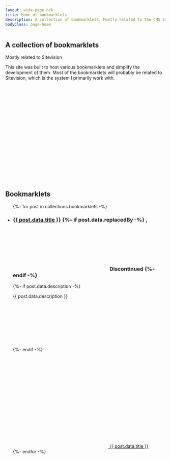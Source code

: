 ```yaml
---
layout: wide-page.njk
title: Home of bookmarklets
description: A collection of bookmarklets. Mostly related to the CMS Sitevision.
bodyClass: page-home
---
```


<section class="front-hero hero is-light is-halfheight">
  <div class="front-hero__body hero-body py-2">
    <hgroup class="front-hero__column front-hero__column--text is-flex-grow-1 mr-6">
      <h1 class="title is-family-secondary has-text-centered-mobile">A collection of bookmarklets</h1>
      <p class="subtitle mb-3 has-text-centered-mobile">Mostly related to Sitevision</p>
      <p>This site was built to host various bookmarklets and simplify the development of them. Most of the bookmarklets will probably be related to Sitevision, which is the system I primarily work with.</p>
    </hgroup>
    <div class="front-hero__column front-hero__column--graphic is-flex-grow-1">
      <div class="front-hero__graphic">
        <svg class="front-hero__graphic__bookmark icon" aria-hidden="true"><use href="{{ 'mdi-bookmark-outline' | iconUrl }}"></use></svg>
        <svg class="front-hero__graphic__cog icon" aria-hidden="true"><use href="{{ 'mdi-cog' | iconUrl }}"></use></svg>
      </div>
    </div>
  </div>
</section>

<section class="section">
  <h2 class="is-size-2 is-family-secondary has-text-white">Bookmarklets</h2>

  <div id="front-filters" class="filters" hidden>
    <div class="field">
      <label class="checkbox has-text-white">
        <input name="hideDiscontinued" type="checkbox" checked />
        Hide discontinued bookmarklets
      </label>
    </div>
  </div>
  
  <ul class="front-bookmarklets columns is-multiline my-4">
    {%- for post in collections.bookmarklets -%}
    <li class="front-bookmarklets__item column is-flex is-one-third-widescreen is-half-tablet"
      data-discontinued="{{ post.data.replacedBy and 'true' or 'false' }}"
    >
      <div class="box is-flex is-flex-direction-column">
        <h3 class="is-size-4 mb-2">
          <a href="{{ post.url | url }}">{{ post.data.title }}</a>
          {%- if post.data.replacedBy -%}
            <span class="is-sr-only">,</span>
            <span class="front-bookmarklets__item__discontinued-tag tag is-warning">
              <svg class="icon" aria-hidden="true"><use href="{{ 'mdi-clock-alert' | iconUrl }}"></use></svg>
              <span>Discontinued</span>
            </span>
          {%- endif -%}
        </h3>
        {%- if post.data.description -%}
          <p class="mb-4">{{ post.data.description }}</p>
        {%- endif -%}
        <a class="bookmarklet-button button is-link is-medium is-fullwidth" href="{{ post.data.bookmarkUrl | url }}" aria-label="Bookmark for {{ post.data.title }}">
          <svg class="bookmarklet__icon bookmarklet__icon icon" aria-hidden="true"><use href="{{ 'mdi-bookmark' | iconUrl }}"></use></svg>
          <svg class="bookmarklet__icon bookmarklet__icon--error icon" aria-hidden="true"><use href="{{ 'mdi-block-helper' | iconUrl }}"></use></svg>
          <svg class="bookmarklet__icon bookmarklet__icon--success icon" aria-hidden="true"><use href="{{ 'mdi-check-bold' | iconUrl }}"></use></svg>
          <span>{{ post.data.title }}</span>
        </a>
      </div>
    </li>
    {%- endfor -%}
  </ul>
</section>
